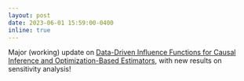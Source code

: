 ```yaml
---
layout: post
date: 2023-06-01 15:59:00-0400
inline: true
---
```


Major (working) update on [Data-Driven Influence Functions for Causal Inference and Optimization-Based Estimators](https://drive.google.com/file/d/1IE_LqgXyzZgGUmyt9c5_TIK8s_EKY4Gn/view?usp=share_link), with new results on sensitivity analysis! 